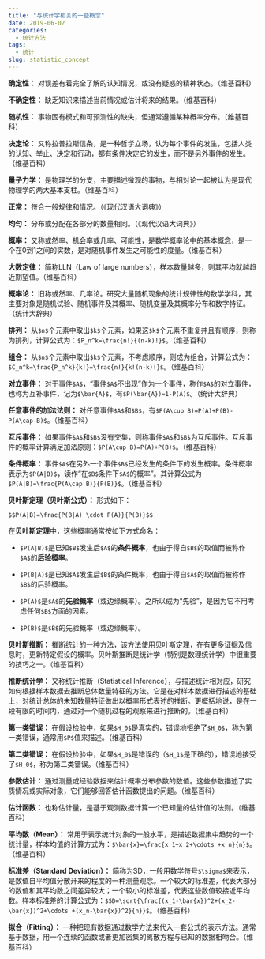 ```yaml
---
title: "与统计学相关的一些概念"
date: 2019-06-02
categories:
  - 统计方法
tags:
  - 统计
slug: statistic_concept
---
```




**确定性：** 对误差有着完全了解的认知情况，或没有疑惑的精神状态。（维基百科）

**不确定性：** 缺乏知识来描述当前情况或估计将来的结果。（维基百科）

**随机性：** 事物固有模式和可预测性的缺失，但通常遵循某种概率分布。（维基百科）

**决定论：** 又称拉普拉斯信条，是一种哲学立场，认为每个事件的发生，包括人类的认知、举止、决定和行动，都有条件决定它的发生，而不是另外事件的发生。（维基百科）

**量子力学：** 是物理学的分支，主要描述微观的事物，与相对论一起被认为是现代物理学的两大基本支柱。（维基百科）

**正常：** 符合一般规律和情况。（《现代汉语大词典》）

**均匀：** 分布或分配在各部分的数量相同。（《现代汉语大词典》）

**概率：** 又称或然率、机会率或几率、可能性，是数学概率论中的基本概念，是一个在0到1之间的实数，是对随机事件发生之可能性的度量。（维基百科）

**大数定律：** 简称LLN（Law of large numbers），样本数量越多，则其平均就越趋近期望值。（维基百科）

**概率论：** 旧称或然率、几率论。研究大量随机现象的统计规律性的数学学科，其主要对象是随机试验、随机事件及其概率、随机变量及其概率分布和数字特征。（统计大辞典）

**排列：** 从`$n$`个元素中取出`$k$`个元素，如果这`$k$`个元素不重复并且有顺序，则称为排列，计算公式为：`$P_n^k=\frac{n!}{(n-k)!}$`。（维基百科）

**组合：** 从`$n$`个元素中取出`$k$`个元素，不考虑顺序，则成为组合，计算公式为：`$C_n^k=\frac{P_n^k}{k!}=\frac{n!}{k!(n-k)!}$`。（维基百科）

**对立事件：** 对于事件`$A$`，“事件`$A$`不出现”作为一个事件，称作`$A$`的对立事件，也称为互补事件，记为`$\bar{A}$`，有`$P(\bar{A})=1-P(A)$`。（统计大辞典）

**任意事件的加法法则：** 对任意事件`$A$`和`$B$`，有`$P(A\cup B)=P(A)+P(B)-P(A\cap B)$`。（维基百科）

**互斥事件：** 如果事件`$A$`和`$B$`没有交集，则称事件`$A$`和`$B$`为互斥事件。互斥事件的概率计算满足加法原则：`$P(A\cup B)=P(A)+P(B)$`。（维基百科）

**条件概率：** 事件`$A$`在另外一个事件`$B$`已经发生的条件下的发生概率。条件概率表示为`$P(A|B)$`，读作“在`$B$`条件下`$A$`的概率”。其计算公式为`$P(A|B)=\frac{P(A\cap B)}{P(B)}$`。（维基百科）

**贝叶斯定理（贝叶斯公式）：** 形式如下：

`$$P(A|B)=\frac{P(B|A) \cdot P(A)}{P(B)}$$`

在**贝叶斯定理**中，这些概率通常按如下方式命名：

* `$P(A|B)$`是已知`$B$`发生后`$A$`的**条件概率**，也由于得自`$B$`的取值而被称作`$A$`的**后验概率**。

* `$P(B|A)$`是已知`$A$`发生后`$B$`的条件概率，也由于得自`$A$`的取值而被称作`$B$`的后验概率。

* `$P(A)$`是`$A$`的**先验概率**（或边缘概率）。之所以成为“先验”，是因为它不用考虑任何`$B$`方面的因素。

* `$P(B)$`是`$B$`的先验概率（或边缘概率）。

**贝叶斯推断：** 推断统计的一种方法，该方法使用贝叶斯定理，在有更多证据及信息时，更新特定假设的概率。贝叶斯推断是统计学（特别是数理统计学）中很重要的技巧之一。（维基百科）

**推断统计学：** 又称统计推断（Statistical Inference），与描述统计相对应，研究如何根据样本数据去推断总体数量特征的方法。它是在对样本数据进行描述的基础上，对统计总体的未知数量特征做出以概率形式表述的推断。更概括地说，是在一段有限的时间内，通过对一个随机过程的观察来进行推断的。（维基百科）

**第一类错误：** 在假设检验中，如果`$H_0$`是真实的，错误地拒绝了`$H_0$`，称为第一类错误，通常用`$P$`值来描述。（维基百科）

**第二类错误：** 在假设检验中，如果`$H_0$`是错误的（`$H_1$`是正确的），错误地接受了`$H_0$`，称为第二类错误。（维基百科）

**参数估计：** 通过测量或经验数据来估计概率分布参数的数值。这些参数描述了实质情况或实际对象，它们能够回答估计函数提出的问题。（维基百科）

**估计函数：** 也称估计量，是基于观测数据计算一个已知量的估计值的法则。（维基百科）

**平均数（Mean）：** 常用于表示统计对象的一般水平，是描述数据集中趋势的一个统计量，样本均值的计算方式为：`$\bar{x}=\frac{x_1+x_2+\cdots +x_n}{n}$`。（维基百科）

**标准差（Standard Deviation）：** 简称为SD，一般用数学符号`$\sigma$`来表示，是数值自平均值分散开来的程度的一种测量观念。一个较大的标准差，代表大部分的数值和其平均数之间差异较大；一个较小的标准差，代表这些数值较接近平均数。样本标准差的计算公式为：`$SD=\sqrt{\frac{(x_1-\bar{x})^2+(x_2-\bar{x})^2+\cdots +(x_n-\bar{x})^2}{n}}$`。（维基百科）

**拟合（Fitting）：** 一种把现有数据通过数学方法来代入一套公式的表示方法。通常基于数据，用一个连续的函数或者更加密集的离散方程与已知的数据相吻合。（维基百科）

